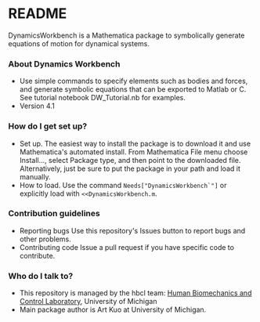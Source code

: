# README #

DynamicsWorkbench is a Mathematica package to symbolically generate equations of motion for dynamical systems.

### About Dynamics Workbench ###

* Use simple commands to specify elements such as bodies and forces, and generate symbolic equations that can be exported to Matlab or C. See tutorial notebook DW_Tutorial.nb for examples.
* Version 4.1

### How do I get set up? ###

* Set up. The easiest way to install the package is to download it and use Mathematica's automated install. From Mathematica File menu choose Install..., select Package type, and then point to the downloaded file. Alternatively, just be sure to put the package in your path and load it manually.
* How to load. Use the command ``Needs["DynamicsWorkbench`"]`` or explicitly load with `<<DynamicsWorkbench.m`.

### Contribution guidelines ###

* Reporting bugs
Use this repository's Issues button to report bugs and other problems.
* Contributing code
Issue a pull request if you have specific code to contribute.

### Who do I talk to? ###

* This repository is managed by the hbcl team: [Human Biomechanics and Control Laboratory](http://hbcl.engin.umich.edu), University of Michigan
* Main package author is Art Kuo at University of Michigan.